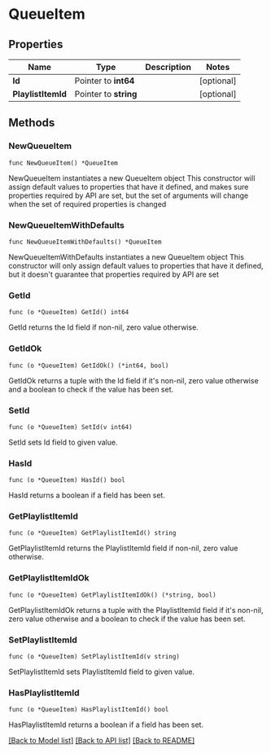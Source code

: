 # QueueItem

## Properties

Name | Type | Description | Notes
------------ | ------------- | ------------- | -------------
**Id** | Pointer to **int64** |  | [optional] 
**PlaylistItemId** | Pointer to **string** |  | [optional] 

## Methods

### NewQueueItem

`func NewQueueItem() *QueueItem`

NewQueueItem instantiates a new QueueItem object
This constructor will assign default values to properties that have it defined,
and makes sure properties required by API are set, but the set of arguments
will change when the set of required properties is changed

### NewQueueItemWithDefaults

`func NewQueueItemWithDefaults() *QueueItem`

NewQueueItemWithDefaults instantiates a new QueueItem object
This constructor will only assign default values to properties that have it defined,
but it doesn't guarantee that properties required by API are set

### GetId

`func (o *QueueItem) GetId() int64`

GetId returns the Id field if non-nil, zero value otherwise.

### GetIdOk

`func (o *QueueItem) GetIdOk() (*int64, bool)`

GetIdOk returns a tuple with the Id field if it's non-nil, zero value otherwise
and a boolean to check if the value has been set.

### SetId

`func (o *QueueItem) SetId(v int64)`

SetId sets Id field to given value.

### HasId

`func (o *QueueItem) HasId() bool`

HasId returns a boolean if a field has been set.

### GetPlaylistItemId

`func (o *QueueItem) GetPlaylistItemId() string`

GetPlaylistItemId returns the PlaylistItemId field if non-nil, zero value otherwise.

### GetPlaylistItemIdOk

`func (o *QueueItem) GetPlaylistItemIdOk() (*string, bool)`

GetPlaylistItemIdOk returns a tuple with the PlaylistItemId field if it's non-nil, zero value otherwise
and a boolean to check if the value has been set.

### SetPlaylistItemId

`func (o *QueueItem) SetPlaylistItemId(v string)`

SetPlaylistItemId sets PlaylistItemId field to given value.

### HasPlaylistItemId

`func (o *QueueItem) HasPlaylistItemId() bool`

HasPlaylistItemId returns a boolean if a field has been set.


[[Back to Model list]](../README.md#documentation-for-models) [[Back to API list]](../README.md#documentation-for-api-endpoints) [[Back to README]](../README.md)


